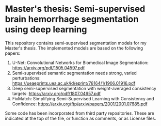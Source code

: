 # Master's thesis: Semi-supervised brain hemorrhage segmentation using deep learning

This repository contains semi-supervised segmentation models for my Master's thesis. The implemented models are based on the following papers:

1. U-Net: Convolutional Networks for Biomedical Image Segmentation: https://arxiv.org/pdf/1505.04597.pdf
2. Semi-supervised semantic segmentation needs strong, varied perturbations: https://ueaeprints.uea.ac.uk/id/eprint/78164/1/1906.01916.pdf
3. Deep semi-supervised segmentation with weight-averaged consistency targets: https://arxiv.org/pdf/1807.04657.pdf
4. FixMatch: Simplifying Semi-Supervised Learning with Consistency and Confidence: https://arxiv.org/ftp/arxiv/papers/2001/2001.07685.pdf

Some code has been incorporated from third party repositories. These are indicated at the top of the file, or function as comments, or as License files.

